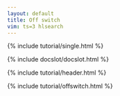 ```yaml
---
layout: default
title: Off switch
vim: ts=3 hlsearch
---
```


{% include tutorial/single.html %}

{% include docslot/docslot.html %}

{% include tutorial/header.html %}

{% include tutorial/offswitch.html %}



